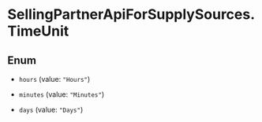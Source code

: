 # SellingPartnerApiForSupplySources.TimeUnit

## Enum


* `hours` (value: `"Hours"`)

* `minutes` (value: `"Minutes"`)

* `days` (value: `"Days"`)


